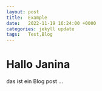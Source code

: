 ```yaml
---
layout: post
title:  Example
date:   2022-11-19 16:24:00 +0000
categories: jekyll update
tags:   Test,Blog
---
```

# Hallo Janina
das ist ein Blog post …





